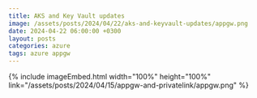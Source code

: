 ```yaml
---
title: AKS and Key Vault updates
image: /assets/posts/2024/04/22/aks-and-keyvault-updates/appgw.png
date: 2024-04-22 06:00:00 +0300
layout: posts
categories: azure
tags: azure appgw
---
```


<!--

-->

{% include imageEmbed.html width="100%" height="100%" link="/assets/posts/2024/04/15/appgw-and-privatelink/appgw.png" %}
